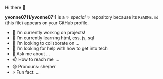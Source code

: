 Hi there 👋

**yvonne0711/yvonne0711** is a ✨ _special_ ✨ repository because its `README.md` (this file) appears on your GitHub profile.

- 🔭 I’m currently working on projects!
- 🌱 I’m currently learning html, css, js, sql
- 👯 I’m looking to collaborate on ...
- 🤔 I’m looking for help with how to get into tech
- 💬 Ask me about ...
- 📫 How to reach me: ...
- 😄 Pronouns: she/her
- ⚡ Fun fact: ...
